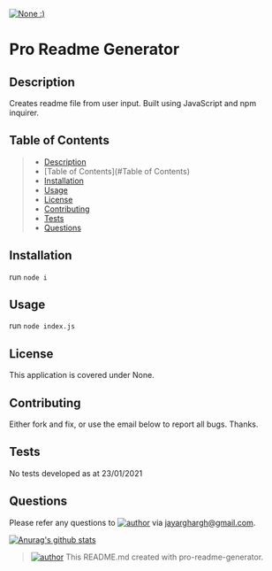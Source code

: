 [![None :)](https://img.shields.io/badge/License-None-&#58&#41-yellow)](https://img.shields.io/badge/License-&#58&#41-yellow)
# Pro Readme Generator
## Description
Creates readme file from user input. Built using JavaScript and npm inquirer.
## Table of Contents
> - [Description](#Description)
> - [Table of Contents](#Table of Contents)
> - [Installation](#Installation)
> - [Usage](#Usage)
> - [License](#License)
> - [Contributing](#Contributing)
> - [Tests](#Tests)
> - [Questions](#Questions)

## Installation
run `node i`
## Usage
run `node index.js`
## License
This application is covered under None.
## Contributing
Either fork and fix, or use the email below to report all bugs. Thanks.
## Tests
No tests developed as at 23/01/2021
## Questions
Please refer any questions to [![author](https://img.shields.io/badge/Dev-JayArghArgh-yellow)](https://img.shields.io/badge/Dev-JayArghArgh-yellow) via jayarghargh@gmail.com.

[![Anurag's github stats](https://github-readme-stats.vercel.app/api?username=JayArghArgh&theme=solarized-light)](https://github.com/JayArghArgh/github-readme-stats)


> [![author](https://img.shields.io/badge/Dev-JayArghArgh-yellow)](https://img.shields.io/badge/Dev-JayArghArgh-yellow) This README.md created with pro-readme-generator.

